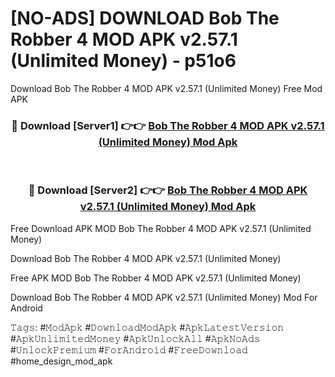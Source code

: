 # [NO-ADS] DOWNLOAD Bob The Robber 4 MOD APK v2.57.1 (Unlimited Money) - p51o6
Download Bob The Robber 4 MOD APK v2.57.1 (Unlimited Money) Free Mod APK

<div align="center">
<h3>🔴 Download [Server1] 👉👉 <a href="https://apk-comot.site?title=Bob_The_Robber_4_MOD_APK_v2.57.1_(Unlimited_Money)">Bob The Robber 4 MOD APK v2.57.1 (Unlimited Money) Mod Apk</a></h3><br>

<h3>🔴 Download [Server2] 👉👉 <a href="https://apk-comot.site?title=Bob_The_Robber_4_MOD_APK_v2.57.1_(Unlimited_Money)">Bob The Robber 4 MOD APK v2.57.1 (Unlimited Money) Mod Apk</a></h3>
</div>


Free Download APK MOD Bob The Robber 4 MOD APK v2.57.1 (Unlimited Money)

Download Bob The Robber 4 MOD APK v2.57.1 (Unlimited Money) 

Free APK MOD Bob The Robber 4 MOD APK v2.57.1 (Unlimited Money) 

Download Bob The Robber 4 MOD APK v2.57.1 (Unlimited Money) Mod For Android

𝚃𝚊𝚐𝚜: #𝙼𝚘𝚍𝙰𝚙𝚔 #𝙳𝚘𝚠𝚗𝚕𝚘𝚊𝚍𝙼𝚘𝚍𝙰𝚙𝚔 #𝙰𝚙𝚔𝙻𝚊𝚝𝚎𝚜𝚝𝚅𝚎𝚛𝚜𝚒𝚘𝚗 #𝙰𝚙𝚔𝚄𝚗𝚕𝚒𝚖𝚒𝚝𝚎𝚍𝙼𝚘𝚗𝚎𝚢 #𝙰𝚙𝚔𝚄𝚗𝚕𝚘𝚌𝚔𝙰𝚕𝚕 #𝙰𝚙𝚔𝙽𝚘𝙰𝚍𝚜 #𝚄𝚗𝚕𝚘𝚌𝚔𝙿𝚛𝚎𝚖𝚒𝚞𝚖 #𝙵𝚘𝚛𝙰𝚗𝚍𝚛𝚘𝚒𝚍 #𝙵𝚛𝚎𝚎𝙳𝚘𝚠𝚗𝚕𝚘𝚊𝚍 #home_design_mod_apk